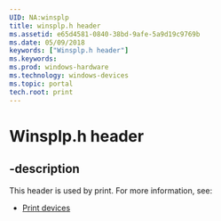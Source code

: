 ```yaml
---
UID: NA:winsplp
title: winsplp.h header
ms.assetid: e65d4581-0840-38bd-9afe-5a9d19c9769b
ms.date: 05/09/2018
keywords: ["Winsplp.h header"]
ms.keywords: 
ms.prod: windows-hardware
ms.technology: windows-devices
ms.topic: portal
tech.root: print
---
```


# Winsplp.h header

## -description

This header is used by print. For more information, see:

- [Print devices](../_print/index.md)
